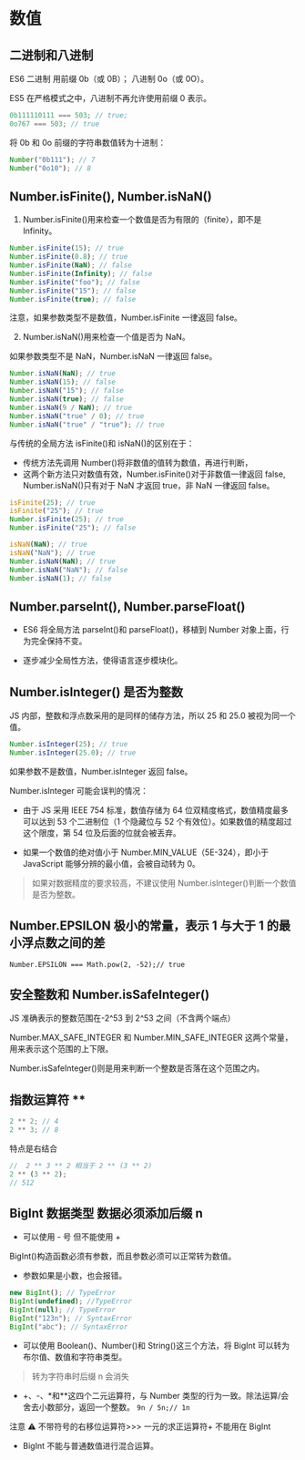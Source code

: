 # 数值

## 二进制和八进制

ES6 二进制 用前缀 0b（或 0B）； 八进制 0o（或 0O）。

ES5 在严格模式之中，八进制不再允许使用前缀 0 表示。

```js
0b111110111 === 503; // true;
0o767 === 503; // true
```

将 0b 和 0o 前缀的字符串数值转为十进制：

```js
Number("0b111"); // 7
Number("0o10"); // 8
```

## Number.isFinite(), Number.isNaN()

1. Number.isFinite()用来检查一个数值是否为有限的（finite），即不是 Infinity。

```js
Number.isFinite(15); // true
Number.isFinite(0.8); // true
Number.isFinite(NaN); // false
Number.isFinite(Infinity); // false
Number.isFinite("foo"); // false
Number.isFinite("15"); // false
Number.isFinite(true); // false
```

注意，如果参数类型不是数值，Number.isFinite 一律返回 false。

2. Number.isNaN()用来检查一个值是否为 NaN。

如果参数类型不是 NaN，Number.isNaN 一律返回 false。

```js
Number.isNaN(NaN); // true
Number.isNaN(15); // false
Number.isNaN("15"); // false
Number.isNaN(true); // false
Number.isNaN(9 / NaN); // true
Number.isNaN("true" / 0); // true
Number.isNaN("true" / "true"); // true
```

与传统的全局方法 isFinite()和 isNaN()的区别在于：

- 传统方法先调用 Number()将非数值的值转为数值，再进行判断，
- 这两个新方法只对数值有效，Number.isFinite()对于非数值一律返回 false, Number.isNaN()只有对于 NaN 才返回 true，非 NaN 一律返回 false。

```js
isFinite(25); // true
isFinite("25"); // true
Number.isFinite(25); // true
Number.isFinite("25"); // false

isNaN(NaN); // true
isNaN("NaN"); // true
Number.isNaN(NaN); // true
Number.isNaN("NaN"); // false
Number.isNaN(1); // false
```

## Number.parseInt(), Number.parseFloat()

- ES6 将全局方法 parseInt()和 parseFloat()，移植到 Number 对象上面，行为完全保持不变。

- 逐步减少全局性方法，使得语言逐步模块化。

## Number.isInteger() 是否为整数

JS 内部，整数和浮点数采用的是同样的储存方法，所以 25 和 25.0 被视为同一个值。

```js
Number.isInteger(25); // true
Number.isInteger(25.0); // true
```

如果参数不是数值，Number.isInteger 返回 false。

Number.isInteger 可能会误判的情况：

- 由于 JS 采用 IEEE 754 标准，数值存储为 64 位双精度格式，数值精度最多可以达到 53 个二进制位（1 个隐藏位与 52 个有效位）。如果数值的精度超过这个限度，第 54 位及后面的位就会被丢弃。

- 如果一个数值的绝对值小于 Number.MIN_VALUE（5E-324），即小于 JavaScript 能够分辨的最小值，会被自动转为 0。

> 如果对数据精度的要求较高，不建议使用 Number.isInteger()判断一个数值是否为整数。

## Number.EPSILON 极小的常量，表示 1 与大于 1 的最小浮点数之间的差

`Number.EPSILON === Math.pow(2, -52);// true`

## 安全整数和 Number.isSafeInteger()

JS 准确表示的整数范围在-2^53 到 2^53 之间（不含两个端点）

Number.MAX_SAFE_INTEGER 和 Number.MIN_SAFE_INTEGER 这两个常量，用来表示这个范围的上下限。

Number.isSafeInteger()则是用来判断一个整数是否落在这个范围之内。

## 指数运算符 \*\*

```js
2 ** 2; // 4
2 ** 3; // 8
```

特点是右结合

```js
//  2 ** 3 ** 2 相当于 2 ** (3 ** 2)
2 ** (3 ** 2);
// 512
```

## BigInt 数据类型 数据必须添加后缀 n

- 可以使用 - 号 但不能使用 +

BigInt()构造函数必须有参数，而且参数必须可以正常转为数值。

- 参数如果是小数，也会报错。

```js
new BigInt(); // TypeError
BigInt(undefined); //TypeError
BigInt(null); // TypeError
BigInt("123n"); // SyntaxError
BigInt("abc"); // SyntaxError
```

- 可以使用 Boolean()、Number()和 String()这三个方法，将 BigInt 可以转为布尔值、数值和字符串类型。

> 转为字符串时后缀 n 会消失

- +、-、\*和\*\*这四个二元运算符，与 Number 类型的行为一致。除法运算/会舍去小数部分，返回一个整数。
  `9n / 5n;// 1n`

注意 ⚠️ 不带符号的右移位运算符>>> 一元的求正运算符+ 不能用在 BigInt

- BigInt 不能与普通数值进行混合运算。
